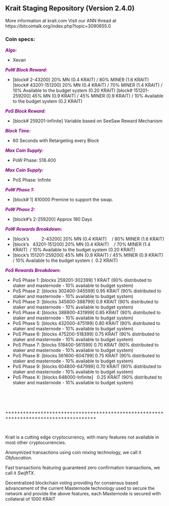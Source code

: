 <h2><strong>Krait Staging Repository (Version 2.4.0)</strong></h2>
<p>More information at krait.com Visit our ANN thread at https://bitcointalk.org/index.php?topic=3090655.0</p>
<h3><strong>Coin specs:</strong></h3>
<p><strong><span style="color: #800080;"><em>Algo:</em></span></strong></p>
<ul>
<li>Xevan</li>
</ul>
<p><strong><span style="color: #800080;"><em>PoW Block Reward:</em></span></strong></p>
<ul>
<li>[block# 2-43200] 20% MN (0.4 KRAIT) / 80% MINER (1.6 KRAIT) [block# 43201-151200] 20% MN (0.4 KRAIT) / 70% MINER (1.4 KRAIT) / 10% Available to the budget system (0.20 KRAIT) [block# 151201-259200] 45% MN (0.9 KRAIT) / 45% MINER (0.9 KRAIT) / 10% Available to the budget system (0.2 KRAIT)</li>
</ul>
<p><strong><span style="color: #800080;"><em>PoS Block Reward:</em></span></strong></p>
<ul>
<li>[block# 259201-Infinite] Variable based on SeeSaw Reward Mechanism</li>
</ul>
<p><strong><span style="color: #800080;"><em>Block Time:</em></span></strong></p>
<ul>
<li>60 Seconds with Retargeting every Block</li>
</ul>
<p><strong><span style="color: #800080;"><em>Max Coin Supply:</em></span></strong></p>
<ul>
<li>PoW Phase: 518.400</li>
</ul>
<p><strong><span style="color: #800080;"><em>Max Coin Supply:</em></span></strong></p>
<ul>
<li>PoS Phase: Infinte</li>
</ul>
<p><strong><span style="color: #800080;"><em>PoW Phase 1:</em></span></strong></p>
<ul>
<li>[block# 1] 810000 Premine to support the swap.</li>
</ul>
<p><strong><span style="color: #800080;"><em>PoW Phase 2:</em></span></strong></p>
<ul>
<li>[block#&rsquo;s 2-259200] Approx 180 Days</li>
</ul>
<p><strong><span style="color: #800080;"><em>PoW Rewards Breakdown:</em></span></strong></p>
<ul>
<li>[block&rsquo;s &nbsp; &nbsp; &nbsp; &nbsp; &nbsp;2-43200] 20% MN (0.4 KRAIT) &nbsp; &nbsp;/ 80% MINER (1.6 KRAIT)</li>
<li>[block&rsquo;s &nbsp; 43201-151200] 20% MN (0.4 KRAIT) &nbsp; &nbsp;/ 70% MINER (1.4 KRAIT) &nbsp;/ 10% Available to the budget system (0.20 KRAIT)</li>
<li>[block&rsquo;s 151201-259200] 45% MN (0.9 KRAIT) / 45% MINER (0.9 KRAIT) / 10% Available to the budget system ( &nbsp;0.2 KRAIT)</li>
</ul>
<p><strong><span style="color: #800080;"><em>PoS Rewards Breakdown:</em></span></strong></p>
<ul>
<li>PoS Phase 1: [blocks 259201-302399] 1 KRAIT (90% distributed to staker and masternode - 10% available to budget system)</li>
<li>PoS Phase 2: [blocks 302400-345599] 0.95 KRAIT (90% distributed to staker and masternode - 10% available to budget system)</li>
<li>PoS Phase 3: [blocks 345600-388799] 0.9 KRAIT (90% distributed to staker and masternode - 10% available to budget system)</li>
<li>PoS Phase 4: [blocks 388800-431999] 0.85 KRAIT (90% distributed to staker and masternode - 10% available to budget system)</li>
<li>PoS Phase 5: [blocks 432000-475199] 0.80 KRAIT (90% distributed to staker and masternode - 10% available to budget system)</li>
<li>PoS Phase 6: [blocks 475200-518399] 0.75 KRAIT (90% distributed to staker and masternode - 10% available to budget system)</li>
<li>PoS Phase 7: [blocks 518400-561599] 0.70 KRAIT (90% distributed to staker and masternode - 10% available to budget system)</li>
<li>PoS Phase 8: [blocks 561600-604799] 0.75 KRAIT (90% distributed to staker and masternode - 10% available to budget system)</li>
<li>PoS Phase 9: [blocks 604800-647999] 0.70 KRAIT (90% distributed to staker and masternode - 10% available to budget system)</li>
<li>PoS Phase X: [blocks 648000-Infinite] &nbsp; 0.25 KRAIT (90% distributed to staker and masternode - 10% available to budget system)</li>
</ul>
<br/>
<p>&nbsp;</p>
<p>+++++++++++++++++++++++++++++++++++++++++++++++++++++++++++++++++++++++++++++++++++++</p>
<p>&nbsp;</p>
<p>Krait is a cutting edge cryptocurrency, with many features not available in most other cryptocurrencies.</p>
<p>Anonymized transactions using coin mixing technology, we call it <em>Obfuscation</em>.</p>
<p>Fast transactions featuring guaranteed zero confirmation transactions, we call it <em>SwiftTX</em>.</p>
<p>Decentralized blockchain voting providing for consensus based advancement of the current Masternode technology used to secure the network and provide the above features, each Masternode is secured with collateral of 1000 KRAIT</p>
